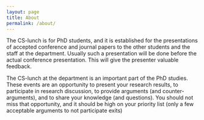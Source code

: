 ```yaml
---
layout: page
title: About
permalink: /about/
---
```


The CS-lunch is for PhD students, and it is established for the presentations of
accepted conference and journal papers to the other students and the staff
at the department. Usually such a presentation will be done before the actual
conference presentation. This will give the presenter valuable feedback. 

The CS-lunch at the department is an important part of the PhD studies.  These
events are an opportunity to present your research results, to participate in
research discussion, to provide arguments (and counter-arguments), and to share
your knowledge (and questions).  You should not miss that opportunity, and it
should be high on your priority list (only a few acceptable arguments to not
participate exits)

